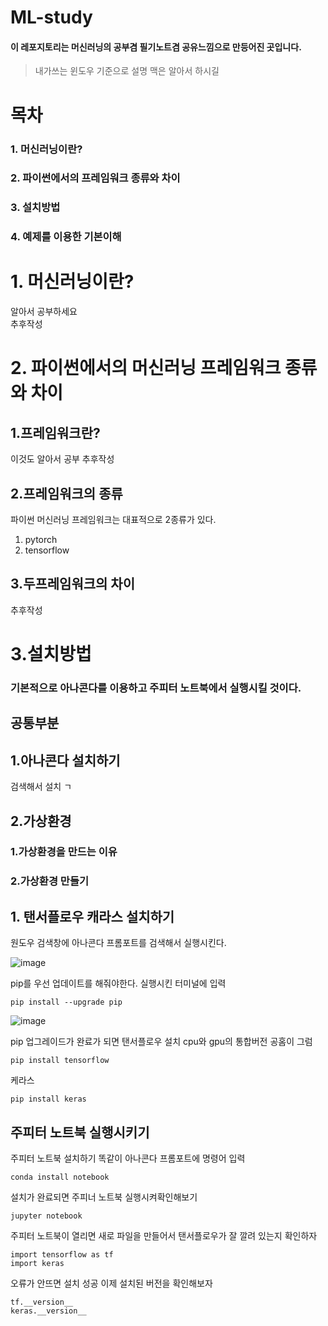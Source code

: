 # ML-study
#### 이 레포지토리는 머신러닝의 공부겸 필기노트겸 공유느낌으로 만등어진 곳입니다.  
> 내가쓰는 윈도우 기준으로 설명 맥은 알아서 하시길

# 목차
### 1. 머신러닝이란?    
### 2. 파이썬에서의 프레임워크 종류와 차이  
### 3. 설치방법  
### 4. 예제를 이용한 기본이해  

# 1. 머신러닝이란?
알아서 공부하세요  
추후작성

# 2. 파이썬에서의 머신러닝 프레임워크 종류와 차이
## 1.프레임워크란?
이것도 알아서 공부 추후작성
## 2.프레임워크의 종류

파이썬 머신러닝 프레임워크는 대표적으로 2종류가 있다.
1. pytorch
2. tensorflow

  ## 3.두프레임워크의 차이

추후작성

# 3.설치방법
### 기본적으로 아나콘다를 이용하고 주피터 노트북에서 실행시킬 것이다.

## 공통부분
## 1.아나콘다 설치하기 
검색해서 설치 ㄱ
## 2.가상환경 
### 1.가상환경을 만드는 이유
###  2.가상환경 만들기

## 1. 탠서플로우 캐라스 설치하기
원도우 검색창에 아나콘다 프롬포트를 검색해서 실행시킨다.

![image](https://user-images.githubusercontent.com/76804251/131643532-4587a99a-e05e-410f-a4a7-66cd20b6cae9.png)

pip를 우선 업데이트를 해줘야한다. 실행시킨 터미널에 입력
```
pip install --upgrade pip
```
![image](https://user-images.githubusercontent.com/76804251/131644061-5f0e26f2-dc84-4213-ba8e-088b69dd8c27.png)

pip 업그레이드가 완료가 되면 탠서플로우 설치 cpu와 gpu의 통합버전 공홈이 그럼
```
pip install tensorflow
```
케라스 
```
pip install keras
```

## 주피터 노트북 실행시키기

주피터 노트북 설치하기 똑같이 아나콘다 프롬포트에 명령어 입력
```
conda install notebook
```

설치가 완료되면 주피너 노트북 실행시켜확인해보기
```
jupyter notebook
```

주피터 노트북이 열리면 새로 파일을 만들어서 탠서플로우가 잘 깔려 있는지 확인하자
```
import tensorflow as tf
import keras
```
오류가 안뜨면 설치 성공
이제 설치된 버전을 확인해보자
```
tf.__version__
keras.__version__
```
